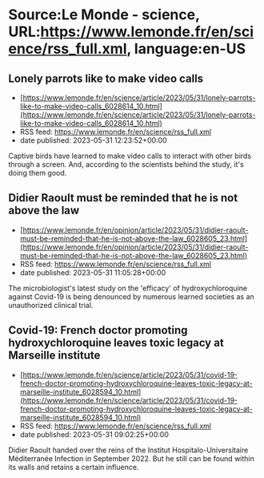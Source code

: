 # Source:Le Monde - science, URL:https://www.lemonde.fr/en/science/rss_full.xml, language:en-US

## Lonely parrots like to make video calls
 - [https://www.lemonde.fr/en/science/article/2023/05/31/lonely-parrots-like-to-make-video-calls_6028614_10.html](https://www.lemonde.fr/en/science/article/2023/05/31/lonely-parrots-like-to-make-video-calls_6028614_10.html)
 - RSS feed: https://www.lemonde.fr/en/science/rss_full.xml
 - date published: 2023-05-31 12:23:52+00:00

Captive birds have learned to make video calls to interact with other birds through a screen. And, according to the scientists behind the study, it's doing them good.

## Didier Raoult must be reminded that he is not above the law
 - [https://www.lemonde.fr/en/opinion/article/2023/05/31/didier-raoult-must-be-reminded-that-he-is-not-above-the-law_6028605_23.html](https://www.lemonde.fr/en/opinion/article/2023/05/31/didier-raoult-must-be-reminded-that-he-is-not-above-the-law_6028605_23.html)
 - RSS feed: https://www.lemonde.fr/en/science/rss_full.xml
 - date published: 2023-05-31 11:05:28+00:00

The microbiologist's latest study on the 'efficacy' of hydroxychloroquine against Covid-19 is being denounced by numerous learned societies as an unauthorized clinical trial.

## Covid-19: French doctor promoting hydroxychloroquine leaves toxic legacy at Marseille institute
 - [https://www.lemonde.fr/en/science/article/2023/05/31/covid-19-french-doctor-promoting-hydroxychloroquine-leaves-toxic-legacy-at-marseille-institute_6028594_10.html](https://www.lemonde.fr/en/science/article/2023/05/31/covid-19-french-doctor-promoting-hydroxychloroquine-leaves-toxic-legacy-at-marseille-institute_6028594_10.html)
 - RSS feed: https://www.lemonde.fr/en/science/rss_full.xml
 - date published: 2023-05-31 09:02:25+00:00

Didier Raoult handed over the reins of the Institut Hospitalo-Universitaire Méditerranée Infection in September 2022. But he still can be found within its walls and retains a certain influence.

